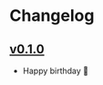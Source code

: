 # Changelog

## [v0.1.0]

- Happy birthday 🎂

[v0.1.0]: https://github.com/sedlatschek/werkbank/releases/tag/v0.1.0
